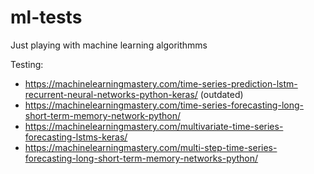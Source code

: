# ml-tests

Just playing with machine learning algorithmms

Testing:

* https://machinelearningmastery.com/time-series-prediction-lstm-recurrent-neural-networks-python-keras/ (outdated)
* https://machinelearningmastery.com/time-series-forecasting-long-short-term-memory-network-python/
* https://machinelearningmastery.com/multivariate-time-series-forecasting-lstms-keras/
* https://machinelearningmastery.com/multi-step-time-series-forecasting-long-short-term-memory-networks-python/



